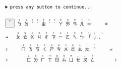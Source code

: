 <details>
<summary style="content: ''">
<samp>
press any button to continue...
<br/>
<br/>
<kbd>
<p>
<button><kbd><ruby>｀<rt>～</rt></ruby></kbd></button>
<kbd><ruby>ㄅ<rt>1</rt></ruby></kbd>
<kbd><ruby>ㄉ<rt>2</rt></ruby></kbd>
<kbd><ruby>ˇ<rt>&hairsp;3&hairsp;</rt></ruby></kbd>
<kbd><ruby>ˋ<rt>&hairsp;4&hairsp;</rt></ruby></kbd>
<kbd><ruby>ㄓ<rt>5</rt></ruby></kbd>
<kbd><ruby>ˊ<rt>&hairsp;6&hairsp;</rt></ruby></kbd>
<kbd><ruby>˙<rt>&hairsp;7&hairsp;</rt></ruby></kbd>
<kbd><ruby>ㄚ<rt>8</rt></ruby></kbd>
<kbd><ruby>ㄞ<rt>9</rt></ruby></kbd>
<kbd><ruby>ㄢ<rt>0</rt></ruby></kbd>
<kbd><ruby>ㄦ<rt>－</rt></ruby></kbd>
<kbd><ruby>＝<rt>＋</rt></ruby></kbd>
<kbd><ruby>&nbsp;&nbsp;&nbsp;&nbsp;⌫<rt> </rt></ruby></kbd>
</p>
<p>
<kbd><ruby>⇥&nbsp;&nbsp;<rt></rt></ruby></kbd>
<kbd><ruby>ㄆ<rt>Q</rt></ruby></kbd>
<kbd><ruby>ㄊ<rt>W</rt></ruby></kbd>
<kbd><ruby>ㄍ<rt>E</rt></ruby></kbd>
<kbd><ruby>ㄐ<rt>R</rt></ruby></kbd>
<kbd><ruby>ㄔ<rt>T</rt></ruby></kbd>
<kbd><ruby>ㄗ<rt>Y</rt></ruby></kbd>
<kbd><ruby>ㄧ<rt>U</rt></ruby></kbd>
<kbd><ruby>ㄛ<rt>I</rt></ruby></kbd>
<kbd><ruby>ㄟ<rt>O</rt></ruby></kbd>
<kbd><ruby>ㄣ<rt>P</rt></ruby></kbd>
<kbd><ruby>「<rt>『</rt></ruby></kbd>
<kbd><ruby>」<rt>』</rt></ruby></kbd>
<kbd><ruby>、&nbsp;<rt>＼ </rt></ruby></kbd>
</p>
<p>
<kbd><ruby>⇪&nbsp;&nbsp;&nbsp;&nbsp;<rt></rt></ruby></kbd>
<kbd><ruby>ㄇ<rt>A</rt></ruby></kbd>
<kbd><ruby>ㄋ<rt>S</rt></ruby></kbd>
<kbd><ruby>ㄎ<rt>D</rt></ruby></kbd>
<kbd><ruby>ㄑ<rt>F</rt></ruby></kbd>
<kbd><ruby>ㄕ<rt>G</rt></ruby></kbd>
<kbd><ruby>ㄘ<rt>H</rt></ruby></kbd>
<kbd><ruby>ㄨ<rt>J</rt></ruby></kbd>
<kbd><ruby>ㄜ<rt>K</rt></ruby></kbd>
<kbd><ruby>ㄠ<rt>L</rt></ruby></kbd>
<kbd><ruby>ㄤ<rt>：</rt></ruby></kbd>
<kbd><ruby>＇<rt>＂</rt></ruby></kbd>
<kbd><ruby>&nbsp;&nbsp;&nbsp;&nbsp;↵<rt></rt></ruby></kbd>
</p>
<kbd><ruby>⇧&nbsp;&nbsp;&nbsp;&nbsp;&nbsp;&nbsp;<rt></rt></ruby></kbd>
<kbd><ruby>ㄈ<rt>Z</rt></ruby></kbd>
<kbd><ruby>ㄌ<rt>X</rt></ruby></kbd>
<kbd><ruby>ㄏ<rt>C</rt></ruby></kbd>
<kbd><ruby>ㄒ<rt>V</rt></ruby></kbd>
<kbd><ruby>ㄖ<rt>B</rt></ruby></kbd>
<kbd><ruby>ㄙ<rt>N</rt></ruby></kbd>
<kbd><ruby>ㄩ<rt>M</rt></ruby></kbd>
<kbd><ruby>ㄝ<rt>，</rt></ruby></kbd>
<kbd><ruby>ㄡ<rt>。</rt></ruby></kbd>
<kbd><ruby>ㄥ<rt>？</rt></ruby></kbd>
<kbd><ruby>&nbsp;&nbsp;&nbsp;&nbsp;&nbsp;&nbsp;⇧<rt>&nbsp;&nbsp;&nbsp;&nbsp;&nbsp;&nbsp;&nbsp;&nbsp;&nbsp;&nbsp;&nbsp;&nbsp;&nbsp;&nbsp;&nbsp;</rt></ruby></kbd>
</kbd>
</samp>
</summary>
<br/>
<samp>▶ logging off... saving your settings... windows is shutting down...</samp>
</details>

<!--
<h1> <img src="https://ionathan.ch/favicon.png" width="30px"/><sup><sub><sup>closure ahead</sup></sub></sup><img src="https://ionathan.ch/favicon.png" width="30px"/> </h1>

```agda
{-# OPTIONS --sized-types #-}
open import Size
open import Data.Empty

data _<_ : Size → Size → Set where
  lt : ∀ s → (r : Size< s) → r < s

data Acc (s : Size) : Set where
  acc : (∀ {r} → r < s → Acc r) → Acc s

false₁ : ⊥
false₁ = ¬wf∞ (wf ∞) where
  wf : ∀ s → Acc s
  wf s = acc (λ {(lt .s r) → wf r})
  ¬wf∞ : Acc ∞ → ⊥
  ¬wf∞ (acc p) = ¬wf∞ (p (lt ∞ ∞))
```

```agda
data _≡_ : Size → Size → Set where
  refl : ∀ {i} → i ≡ i

data Up! : Size → Set where
  huh : ∀ {i} → Up! i
  up! : ∀ {i} → {j : Size< i} → Up! j → Up! i

false₂ : ⊥
false₂ = hup! ∞ refl huh where
  hup! : ∀ i → i ≡ (↑ ∞) → Up! i → ⊥
  hup! .∞ refl u = hup! ∞ refl (up! u)
```

<b>ion·a·thanch</b> [jɑːnəθənt͡ʃ] <i>abbr.</i> <b>ion·chy</b> [jɑːnt͡ʃi] <i>n.</i> The cybrespatial identity of the being known as <b>Jonathan Chan</b>.
-->
